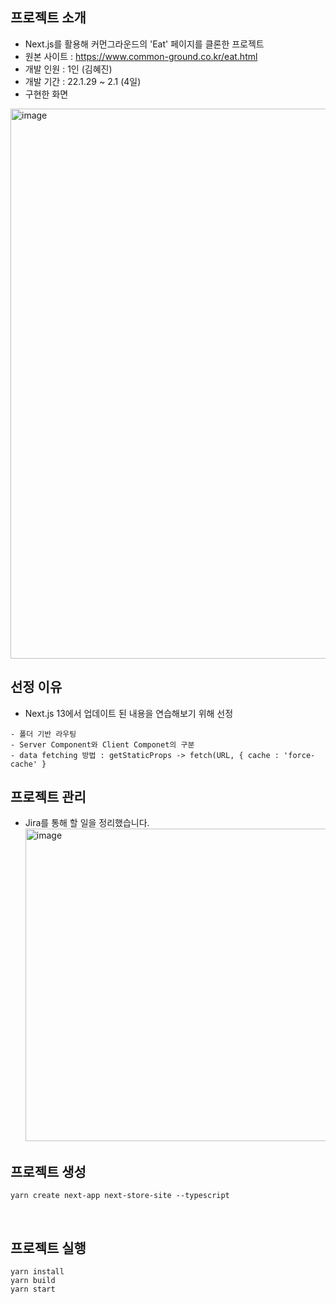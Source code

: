 ## 프로젝트 소개

- Next.js를 활용해 커먼그라운드의 'Eat' 페이지를 클론한 프로젝트
- 원본 사이트 : https://www.common-ground.co.kr/eat.html
- 개발 인원 : 1인 (김혜진)
- 개발 기간 : 22.1.29 ~ 2.1 (4일)
- 구현한 화면

<img width="880" alt="image" src="https://user-images.githubusercontent.com/98295004/215574488-a72b326d-1d4f-48c4-a18f-827abcbf0de1.png">

## 선정 이유

- Next.js 13에서 업데이트 된 내용을 연습해보기 위해 선정

```
- 폴더 기반 라우팅
- Server Component와 Client Componet의 구분
- data fetching 방법 : getStaticProps -> fetch(URL, { cache : 'force-cache' }
```

## 프로젝트 관리

- Jira를 통해 할 일을 정리했습니다.
  <img width="500" alt="image" src="https://user-images.githubusercontent.com/98295004/215690185-7d911d23-2484-4b6a-9320-8a28b7906ff4.png">

## 프로젝트 생성

```
yarn create next-app next-store-site --typescript
```

<br />

## 프로젝트 실행

```
yarn install
yarn build
yarn start
```

